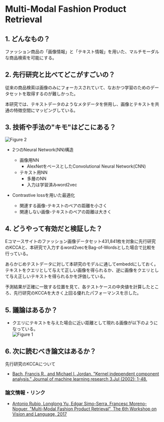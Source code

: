 # Multi-Modal Fashion Product Retrieval

## 1. どんなもの？

ファッション商品の「画像情報」と「テキスト情報」を用いた、マルチモーダルな商品検索を可能にする。

## 2. 先行研究と比べてどこがすごいの？

従来の商品検索は画像のみにフォーカスされていて、なおかつ学習のためのデータセットを取得するのが難しかった。

本研究では、テキストデータのようなメタデータを併用し、画像とテキストを共通の特徴空間にマッピングしている。

## 3. 技術や手法の"キモ"はどこにある？

![Figure 2](https://raw.githubusercontent.com/shunk031/paper-survey/master/images/CV/Multi-Modal_Fashion_Product_Retrieval/figure2.png)

* 2つのNeural Network(NN)構造
  * 画像用NN
	* AlexNetをベースとしたConvolutional Neural Network(CNN)
  * テキスト用NN
	* 多層のNN
	* 入力は学習済みword2vec
	
* Contrastive lossを用いた最適化
  * 関連する画像-テキストのペアの距離を小さく
  * 関連しない画像-テキストのペアの距離は大きく
  
## 4. どうやって有効だと検証した？

Eコマースサイトのファッション画像データセット431,841枚を対象に先行研究のKCCAと、本研究で入力するword2vecをBag-of-Wordsとした場合で比較を行っている。

あらかじめテストデータに対して本研究のモデルに通してembeddにしておく。テキストをクエリとして与えて正しい画像を得られるか、逆に画像をクエリとして与え正しいテキストを得られるかを評価している。

予測結果が正確に一致する位置を見て、各テストケースの中央値を計算したところ、先行研究のKCCAを大きく上回る優れたパフォーマンスを示した。

## 5. 議論はあるか？

* クエリにテキストを与えた場合に近い距離として現れる画像が以下のようになっている。  
  ![Figure 1](https://raw.githubusercontent.com/shunk031/paper-survey/master/images/CV/Multi-Modal_Fashion_Product_Retrieval/figure1.png)

## 6. 次に読むべき論文はあるか？

先行研究のKCCAについて
* [Bach, Francis R., and Michael I. Jordan. "Kernel independent component analysis." Journal of machine learning research 3.Jul (2002): 1-48.](http://www.jmlr.org/papers/volume3/bach02a/bach02a.pdf)

### 論文情報・リンク

* [Antonio Rubio, Longlong Yu, Edgar Simo-Serra, Francesc Moreno-Noguer, "Multi-Modal Fashion Product Retrieval", The 6th Workshop on Vision and Language, 2017](http://www.aclweb.org/anthology/W/W17/W17-2007.pdf)
